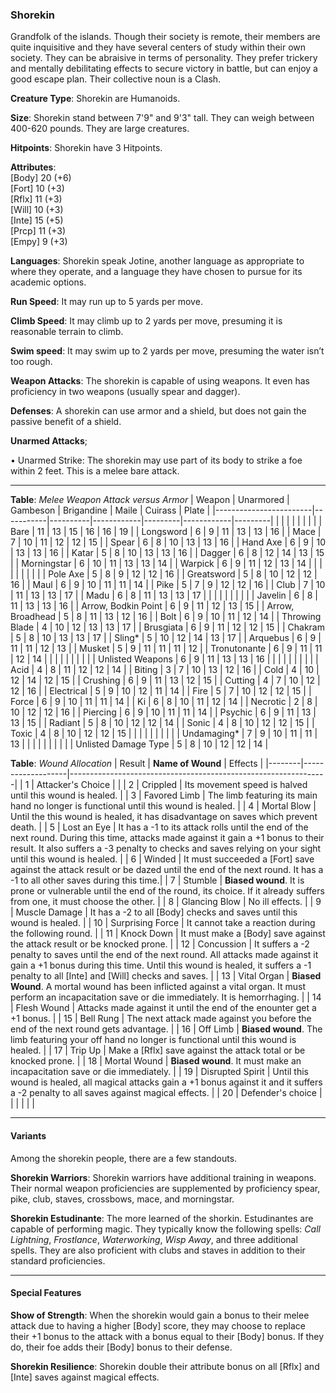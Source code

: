 ### Shorekin
Grandfolk of the islands. Though their society is remote, their members are quite inquisitive and they have several centers of study within their own society. They can be abraisive in terms of personality. They prefer trickery and mentally debilitating effects to secure victory in battle, but can enjoy a good escape plan. Their collective noun is a Clash.

**Creature Type**: Shorekin are Humanoids.

**Size**: Shorekin stand between 7'9" and 9'3" tall. They can weigh between 400-620 pounds. They are large creatures.

**Hitpoints**: Shorekin have 3 Hitpoints.

**Attributes**:  
[Body] 20 (+6)  
[Fort] 10 (+3)  
[Rflx] 11 (+3)  
[Will] 10 (+3)  
[Inte] 15 (+5)  
[Prcp] 11 (+3)  
[Empy] 9  (+3)  

**Languages**: Shorekin speak Jotine, another language as appropriate to where they operate, and a language they have chosen to pursue for its academic options.

**Run Speed**: It may run up to 5 yards per move.

**Climb Speed**: It may climb up to 2 yards per move, presuming it is reasonable terrain to climb.

**Swim speed**: It may swim up to 2 yards per move, presuming the water isn’t too rough.

**Weapon Attacks**: The shorekin is capable of using weapons. It even has proficiency in two weapons (usually spear and dagger).

**Defenses**: A shorekin can use armor and a shield, but does not gain the passive benefit of a shield.

**Unarmed Attacks**;

 • Unarmed Strike: The shorekin may use part of its body to strike a foe within 2 feet. This is a melee bare attack.

---------------------

**Table**: *Melee Weapon Attack versus Armor*
| Weapon                 | Unarmored | Gambeson | Brigandine | Maile   | Cuirass    | Plate   |
|------------------------|-----------|----------|------------|---------|------------|---------|
|                        |        |    |        |     |        |         |
| Bare                   | 11    | 13  | 15     | 16  | 16     | 19  |
| Longsword              | 6     | 9   | 11     | 13  | 13     | 16  |
| Mace                   | 7     | 10  | 11     | 12  | 12     | 15  |
| Spear                  | 6     | 8   | 10     | 13  | 13     | 16  |
| Hand Axe               | 6     | 9   | 10     | 13  | 13     | 16  |
| Katar                  | 5     | 8   | 10     | 13  | 13     | 16  |
| Dagger                 | 6     | 8   | 12     | 14  | 13     | 15  |
| Morningstar            | 6     | 10  | 11     | 13  | 13     | 14  |
| Warpick                | 6     | 9   | 11     | 12  | 13     | 14  |
|                        |           |          |            |         |            |         |
| Pole Axe               | 5     | 8   | 9      | 12  | 12     | 16  |
| Greatsword             | 5     | 8   | 10     | 12  | 12     | 16  |
| Maul                   | 6     | 9   | 10     | 11  | 11     | 14  |
| Pike                   | 5     | 7   | 9      | 12  | 12     | 16  |
| Club                   | 7     | 10  | 11     | 13  | 13     | 17  |
| Madu                   | 6     | 8   | 11     | 13  | 13     | 17  |
|                        |           |          |            |         |            |         |
| Javelin                | 6     | 8   | 11     | 13  | 13     | 16 |
| Arrow, Bodkin Point    | 6     | 9   | 11     | 12  | 13     | 15 |
| Arrow, Broadhead       | 5     | 8   | 11     | 13  | 12     | 16 |
| Bolt                   | 6     | 9   | 10     | 11  | 12     | 14 |
| Throwing Blade         | 4     | 10  | 12     | 13  | 13     | 17 |
| Brusgiata              | 6     | 9   | 11     | 12  | 12     | 15 |
| Chakram                | 5     | 8   | 10     | 13  | 13     | 17 |
| Sling*                 | 5     | 10  | 12     | 14  | 13     | 17 |
| Arquebus               | 6     | 9   | 11     | 11  | 12     | 13 |
| Musket                 | 5     | 9   | 11     | 11  | 11     | 12 |
| Tronutonante           | 6     | 9   | 11     | 11  | 12     | 14 |
|                        |           |          |            |         |            |         |
| Unlisted Weapons       | 6     | 9   | 11     | 13  | 13     | 16 |
|                        |           |          |            |         |            |         |
| Acid                   | 4     | 8   | 11     | 12  | 12     | 14 |
| Biting                 | 3     | 7   | 10     | 13  | 12     | 16 |
| Cold                   | 4     | 10  | 12     | 14  | 12     | 15 |
| Crushing               | 6     | 9   | 11     | 13  | 12     | 15 |
| Cutting                | 4     | 7   | 10     | 12  | 12     | 16 |
| Electrical             | 5     | 9   | 10     | 12  | 11     | 14 |
| Fire                   | 5     | 7   | 10     | 12  | 12     | 15 |
| Force                  | 6     | 9   | 10     | 11  | 11     | 14 |
| Ki                     | 6     | 8   | 10     | 11  | 12     | 14 |
| Necrotic               | 2     | 8   | 10     | 12  | 12     | 16 |
| Piercing               | 6     | 9   | 10     | 11  | 11     | 14 |
| Psychic                | 6     | 9   | 11     | 13  | 13     | 15 |
| Radiant                | 5     | 8   | 10     | 12  | 12     | 14 |
| Sonic                  | 4     | 8   | 10     | 12  | 12     | 15 |
| Toxic                  | 4     | 8   | 10     | 12  | 12     | 15 |
|                        |       |     |        |     |        |    |
| Undamaging*            | 7     | 9   | 10     | 11  | 11     | 13 |
|                        |           |          |            |         |            |         |
| Unlisted Damage Type   | 5     | 8   | 10     | 12  | 12     | 14 |

**Table**: *Wound Allocation*
| Result | **Name of Wound** | Effects                                                        |
|--------|-------------------|----------------------------------------------------------------|
|   1    | Attacker's Choice |                                                                |
|   2    | Crippled          | Its movement speed is halved until this wound is healed.      |
|   3    | Favored Limb      | The limb featuring its main hand no longer is functional until this wound is healed. |
|   4    | Mortal Blow       | Until the this wound is healed, it has disadvantage on saves which prevent death. |
|   5    | Lost an Eye       | It has a -1 to its attack rolls until the end of the next round. During this time, attacks made against it gain a +1 bonus to their result. It also suffers a -3 penalty to checks and saves relying on your sight until this wound is healed. |
|   6    | Winded            | It must succeeded a [Fort] save against the attack result or be dazed until the end of the next round. It has a -1 to all other saves during this time.|
|   7    | Stumble | **Biased wound**. It is prone or vulnerable until the end of the round, its choice. If it already suffers from one, it must choose the other. |
|   8    | Glancing Blow     | No ill effects.                                     |
|   9    | Muscle Damage     | It has a -2 to all [Body] checks and saves until this wound is healed. |
|   10   | Surprising Force | It cannot take a reaction during the following round. |
|   11   | Knock Down | It must make a [Body] save against the attack result or be knocked prone. |
|   12   | Concussion | It suffers a -2 penalty to saves until the end of the next round. All attacks made against it gain a +1 bonus during this time. Until this wound is healed, it suffers a -1 penalty to all [Inte] and [Will] checks and saves. |
|   13   | Vital Organ | **Biased Wound**. A mortal wound has been inflicted against a vital organ. It must perform an incapacitation save or die immediately. It is hemorrhaging.  |
|   14   | Flesh Wound | Attacks made against it until the end of the enounter get a +1 bonus. |
|   15   | Bell Rung | The next attack made against you before the end of the next round gets advantage.  |
|   16   | Off Limb | **Biased wound**. The limb featuring your off hand no longer is functional until this wound is healed. |
|   17   | Trip Up  | Make a [Rflx] save against the attack total or be knocked prone.  |
|   18   | Mortal Wound | **Biased wound**. It must make an incapacitation save or die immediately. |
|   19   | Disrupted Spirit | Until this wound is healed, all magical attacks gain a +1 bonus against it and it suffers a -2 penalty to all saves against magical effects. |
|   20   | Defender's choice |                                   |
|        |                                                |                                   |

---------------------

#### Variants
Among the shorekin people, there are a few standouts. 

**Shorekin Warriors**: Shorekin warriors have additional training in weapons. Their normal weapon proficiencies are supplemented by proficiency spear, pike, club, staves, crossbows, mace, and morningstar.

**Shorekin Estudinante**: The more learned of the shorkin. Estudinantes are capable of performing magic. They typically know the following spells: _Call Lightning_, _Frostlance_, _Waterworking_, _Wisp Away_, and three additional spells. They are also proficient with clubs and staves in addition to their standard proficiencies.

-----------

#### Special Features

**Show of Strength**: When the shorekin would gain a bonus to their melee attack due to having a higher [Body] score, they may choose to replace their +1 bonus to the attack with a bonus equal to their [Body] bonus. If they do, their foe adds their [Body] bonus to their defense.

**Shorekin Resilience**: Shorekin double their attribute bonus on all [Rflx] and [Inte] saves against magical effects.
